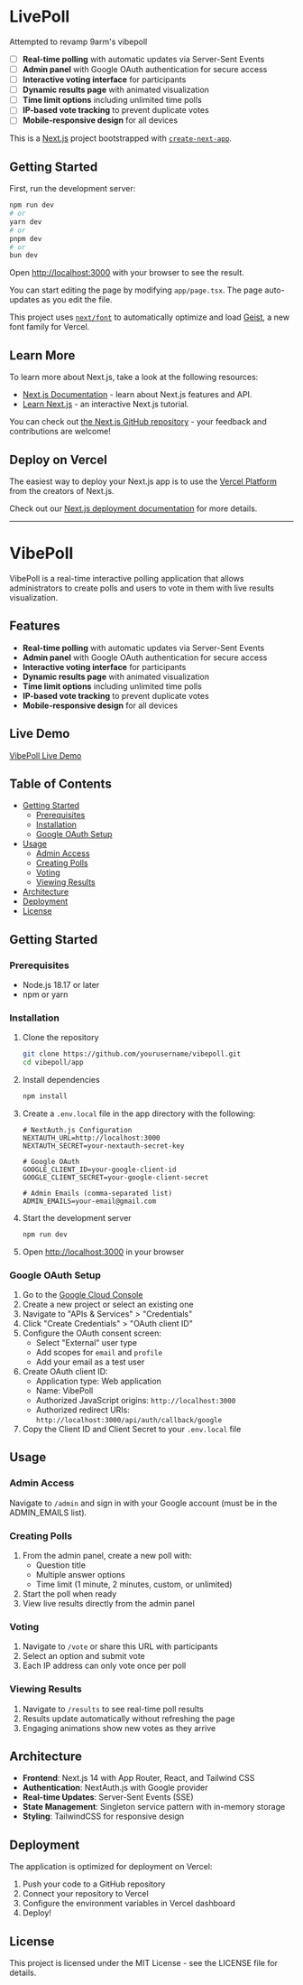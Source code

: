 # LivePoll
Attempted to revamp 9arm's vibepoll
- [ ] **Real-time polling** with automatic updates via Server-Sent Events
- [ ] **Admin panel** with Google OAuth authentication for secure access
- [ ] **Interactive voting interface** for participants
- [ ] **Dynamic results page** with animated visualization
- [ ] **Time limit options** including unlimited time polls
- [ ] **IP-based vote tracking** to prevent duplicate votes
- [ ] **Mobile-responsive design** for all devices

This is a [Next.js](https://nextjs.org) project bootstrapped with [`create-next-app`](https://nextjs.org/docs/app/api-reference/cli/create-next-app).

## Getting Started

First, run the development server:

```bash
npm run dev
# or
yarn dev
# or
pnpm dev
# or
bun dev
```

Open [http://localhost:3000](http://localhost:3000) with your browser to see the result.

You can start editing the page by modifying `app/page.tsx`. The page auto-updates as you edit the file.

This project uses [`next/font`](https://nextjs.org/docs/app/building-your-application/optimizing/fonts) to automatically optimize and load [Geist](https://vercel.com/font), a new font family for Vercel.

## Learn More

To learn more about Next.js, take a look at the following resources:

- [Next.js Documentation](https://nextjs.org/docs) - learn about Next.js features and API.
- [Learn Next.js](https://nextjs.org/learn) - an interactive Next.js tutorial.

You can check out [the Next.js GitHub repository](https://github.com/vercel/next.js) - your feedback and contributions are welcome!

## Deploy on Vercel

The easiest way to deploy your Next.js app is to use the [Vercel Platform](https://vercel.com/new?utm_medium=default-template&filter=next.js&utm_source=create-next-app&utm_campaign=create-next-app-readme) from the creators of Next.js.

Check out our [Next.js deployment documentation](https://nextjs.org/docs/app/building-your-application/deploying) for more details.

---

# VibePoll

VibePoll is a real-time interactive polling application that allows administrators to create polls and users to vote in them with live results visualization.

## Features

- **Real-time polling** with automatic updates via Server-Sent Events
- **Admin panel** with Google OAuth authentication for secure access
- **Interactive voting interface** for participants
- **Dynamic results page** with animated visualization
- **Time limit options** including unlimited time polls
- **IP-based vote tracking** to prevent duplicate votes
- **Mobile-responsive design** for all devices

## Live Demo

[VibePoll Live Demo](https://vibepoll.vercel.app)

## Table of Contents

- [Getting Started](#getting-started)
  - [Prerequisites](#prerequisites)
  - [Installation](#installation)
  - [Google OAuth Setup](#google-oauth-setup)
- [Usage](#usage)
  - [Admin Access](#admin-access)
  - [Creating Polls](#creating-polls)
  - [Voting](#voting)
  - [Viewing Results](#viewing-results)
- [Architecture](#architecture)
- [Deployment](#deployment)
- [License](#license)

## Getting Started

### Prerequisites

- Node.js 18.17 or later
- npm or yarn

### Installation

1. Clone the repository
   ```bash
   git clone https://github.com/yourusername/vibepoll.git
   cd vibepoll/app
   ```

2. Install dependencies
   ```bash
   npm install
   ```

3. Create a `.env.local` file in the app directory with the following:
   ```
   # NextAuth.js Configuration
   NEXTAUTH_URL=http://localhost:3000
   NEXTAUTH_SECRET=your-nextauth-secret-key

   # Google OAuth
   GOOGLE_CLIENT_ID=your-google-client-id
   GOOGLE_CLIENT_SECRET=your-google-client-secret

   # Admin Emails (comma-separated list)
   ADMIN_EMAILS=your-email@gmail.com
   ```

4. Start the development server
   ```bash
   npm run dev
   ```

5. Open [http://localhost:3000](http://localhost:3000) in your browser

### Google OAuth Setup

1. Go to the [Google Cloud Console](https://console.cloud.google.com/)
2. Create a new project or select an existing one
3. Navigate to "APIs & Services" > "Credentials"
4. Click "Create Credentials" > "OAuth client ID"
5. Configure the OAuth consent screen:
   - Select "External" user type
   - Add scopes for `email` and `profile`
   - Add your email as a test user
6. Create OAuth client ID:
   - Application type: Web application
   - Name: VibePoll
   - Authorized JavaScript origins: `http://localhost:3000`
   - Authorized redirect URIs: `http://localhost:3000/api/auth/callback/google`
7. Copy the Client ID and Client Secret to your `.env.local` file

## Usage

### Admin Access

Navigate to `/admin` and sign in with your Google account (must be in the ADMIN_EMAILS list).

### Creating Polls

1. From the admin panel, create a new poll with:
   - Question title
   - Multiple answer options
   - Time limit (1 minute, 2 minutes, custom, or unlimited)
2. Start the poll when ready
3. View live results directly from the admin panel

### Voting

1. Navigate to `/vote` or share this URL with participants
2. Select an option and submit vote
3. Each IP address can only vote once per poll

### Viewing Results

1. Navigate to `/results` to see real-time poll results
2. Results update automatically without refreshing the page
3. Engaging animations show new votes as they arrive

## Architecture

- **Frontend**: Next.js 14 with App Router, React, and Tailwind CSS
- **Authentication**: NextAuth.js with Google provider
- **Real-time Updates**: Server-Sent Events (SSE)
- **State Management**: Singleton service pattern with in-memory storage
- **Styling**: TailwindCSS for responsive design

## Deployment

The application is optimized for deployment on Vercel:

1. Push your code to a GitHub repository
2. Connect your repository to Vercel
3. Configure the environment variables in Vercel dashboard
4. Deploy!

## License

This project is licensed under the MIT License - see the LICENSE file for details. 